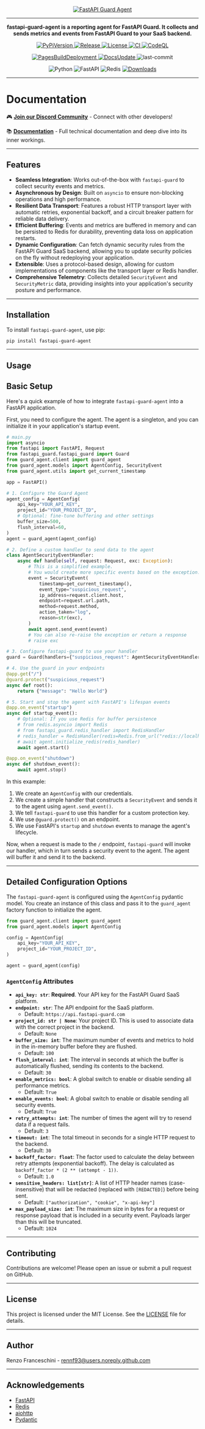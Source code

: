 <p align="center">
    <a href="https://rennf93.github.io/fastapi-guard-agent/latest/">
        <img src="https://rennf93.github.io/fastapi-guard-agent/latest/assets/big_logo.svg" alt="FastAPI Guard Agent">
    </a>
</p>

---

<p align="center">
    <strong>fastapi-guard-agent is a reporting agent for FastAPI Guard. It collects and sends metrics and events from FastAPI Guard to your SaaS backend.</strong>
</p>

<p align="center">
    <a href="https://badge.fury.io/py/fastapi-guard-agent">
        <img src="https://badge.fury.io/py/fastapi-guard-agent.svg?cache=none&icon=si%3Apython&icon_color=%23008cb4" alt="PyPiVersion">
    </a>
    <a href="https://github.com/rennf93/fastapi-guard-agent/actions/workflows/release.yml">
        <img src="https://github.com/rennf93/fastapi-guard-agent/actions/workflows/release.yml/badge.svg" alt="Release">
    </a>
    <a href="https://opensource.org/licenses/MIT">
        <img src="https://img.shields.io/badge/License-MIT-yellow.svg" alt="License">
    </a>
    <a href="https://github.com/rennf93/fastapi-guard-agent/actions/workflows/ci.yml">
        <img src="https://github.com/rennf93/fastapi-guard-agent/actions/workflows/ci.yml/badge.svg" alt="CI">
    </a>
    <a href="https://github.com/rennf93/fastapi-guard-agent/actions/workflows/code-ql.yml">
        <img src="https://github.com/rennf93/fastapi-guard-agent/actions/workflows/code-ql.yml/badge.svg" alt="CodeQL">
    </a>
</p>

<p align="center">
    <a href="https://github.com/rennf93/fastapi-guard-agent/actions/workflows/pages/pages-build-deployment">
        <img src="https://github.com/rennf93/fastapi-guard-agent/actions/workflows/pages/pages-build-deployment/badge.svg?branch=gh-pages" alt="PagesBuildDeployment">
    </a>
    <a href="https://github.com/rennf93/fastapi-guard-agent/actions/workflows/docs.yml">
        <img src="https://github.com/rennf93/fastapi-guard-agent/actions/workflows/docs.yml/badge.svg" alt="DocsUpdate">
    </a>
    <img src="https://img.shields.io/github/last-commit/rennf93/fastapi-guard-agent?style=flat&amp;logo=git&amp;logoColor=white&amp;color=0080ff" alt="last-commit">
</p>

<p align="center">
    <img src="https://img.shields.io/badge/Python-3776AB.svg?style=flat&amp;logo=Python&amp;logoColor=white" alt="Python">
    <img src="https://img.shields.io/badge/FastAPI-009688.svg?style=flat&amp;logo=FastAPI&amp;logoColor=white" alt="FastAPI">
    <img src="https://img.shields.io/badge/Redis-FF4438.svg?style=flat&amp;logo=Redis&amp;logoColor=white" alt="Redis">
    <a href="https://pepy.tech/project/fastapi-guard-agent">
        <img src="https://pepy.tech/badge/fastapi-guard-agent" alt="Downloads">
    </a>
</p>

---

Documentation
=============

🎮 **[Join our Discord Community](https://discord.gg/ZW7ZJbjMkK)** - Connect with other developers!

📚 **[Documentation](https://rennf93.github.io/fastapi-guard-agent)** - Full technical documentation and deep dive into its inner workings.

---

Features
--------

-   **Seamless Integration**: Works out-of-the-box with `fastapi-guard` to collect security events and metrics.
-   **Asynchronous by Design**: Built on `asyncio` to ensure non-blocking operations and high performance.
-   **Resilient Data Transport**: Features a robust HTTP transport layer with automatic retries, exponential backoff, and a circuit breaker pattern for reliable data delivery.
-   **Efficient Buffering**: Events and metrics are buffered in memory and can be persisted to Redis for durability, preventing data loss on application restarts.
-   **Dynamic Configuration**: Can fetch dynamic security rules from the FastAPI Guard SaaS backend, allowing you to update security policies on the fly without redeploying your application.
-   **Extensible**: Uses a protocol-based design, allowing for custom implementations of components like the transport layer or Redis handler.
-   **Comprehensive Telemetry**: Collects detailed `SecurityEvent` and `SecurityMetric` data, providing insights into your application's security posture and performance.

---

Installation
------------

To install `fastapi-guard-agent`, use pip:

```bash
pip install fastapi-guard-agent
```

---

Usage
-----------

Basic Setup
-----------

Here's a quick example of how to integrate `fastapi-guard-agent` into a FastAPI application.

First, you need to configure the agent. The agent is a singleton, and you can initialize it in your application's startup event.

```python
# main.py
import asyncio
from fastapi import FastAPI, Request
from fastapi_guard.fastapi_guard import Guard
from guard_agent.client import guard_agent
from guard_agent.models import AgentConfig, SecurityEvent
from guard_agent.utils import get_current_timestamp

app = FastAPI()

# 1. Configure the Guard Agent
agent_config = AgentConfig(
    api_key="YOUR_API_KEY",
    project_id="YOUR_PROJECT_ID",
    # Optional: fine-tune buffering and other settings
    buffer_size=500,
    flush_interval=60,
)
agent = guard_agent(agent_config)

# 2. Define a custom handler to send data to the agent
class AgentSecurityEventHandler:
    async def handle(self, request: Request, exc: Exception):
        # This is a simplified example.
        # You would create more specific events based on the exception.
        event = SecurityEvent(
            timestamp=get_current_timestamp(),
            event_type="suspicious_request",
            ip_address=request.client.host,
            endpoint=request.url.path,
            method=request.method,
            action_taken="log",
            reason=str(exc),
        )
        await agent.send_event(event)
        # You can also re-raise the exception or return a response
        # raise exc

# 3. Configure fastapi-guard to use your handler
guard = Guard(handlers={"suspicious_request": AgentSecurityEventHandler()})

# 4. Use the guard in your endpoints
@app.get("/")
@guard.protect("suspicious_request")
async def root():
    return {"message": "Hello World"}

# 5. Start and stop the agent with FastAPI's lifespan events
@app.on_event("startup")
async def startup_event():
    # Optional: If you use Redis for buffer persistence
    # from redis.asyncio import Redis
    # from fastapi_guard.redis_handler import RedisHandler
    # redis_handler = RedisHandler(redis=Redis.from_url("redis://localhost"))
    # await agent.initialize_redis(redis_handler)
    await agent.start()

@app.on_event("shutdown")
async def shutdown_event():
    await agent.stop()

```

In this example:
1.  We create an `AgentConfig` with our credentials.
2.  We create a simple handler that constructs a `SecurityEvent` and sends it to the agent using `agent.send_event()`.
3.  We tell `fastapi-guard` to use this handler for a custom protection key.
4.  We use `@guard.protect()` on an endpoint.
5.  We use FastAPI's `startup` and `shutdown` events to manage the agent's lifecycle.

Now, when a request is made to the `/` endpoint, `fastapi-guard` will invoke our handler, which in turn sends a security event to the agent. The agent will buffer it and send it to the backend.

---

Detailed Configuration Options
------------------------------

The `fastapi-guard-agent` is configured using the `AgentConfig` pydantic model. You create an instance of this class and pass it to the `guard_agent` factory function to initialize the agent.

```python
from guard_agent.client import guard_agent
from guard_agent.models import AgentConfig

config = AgentConfig(
    api_key="YOUR_API_KEY",
    project_id="YOUR_PROJECT_ID",
)

agent = guard_agent(config)
```

### `AgentConfig` Attributes

-   **`api_key: str`**: **Required**. Your API key for the FastAPI Guard SaaS platform.
-   **`endpoint: str`**: The API endpoint for the SaaS platform.
    -   Default: `https://api.fastapi-guard.com`
-   **`project_id: str | None`**: Your project ID. This is used to associate data with the correct project in the backend.
    -   Default: `None`
-   **`buffer_size: int`**: The maximum number of events and metrics to hold in the in-memory buffer before they are flushed.
    -   Default: `100`
-   **`flush_interval: int`**: The interval in seconds at which the buffer is automatically flushed, sending its contents to the backend.
    -   Default: `30`
-   **`enable_metrics: bool`**: A global switch to enable or disable sending all performance metrics.
    -   Default: `True`
-   **`enable_events: bool`**: A global switch to enable or disable sending all security events.
    -   Default: `True`
-   **`retry_attempts: int`**: The number of times the agent will try to resend data if a request fails.
    -   Default: `3`
-   **`timeout: int`**: The total timeout in seconds for a single HTTP request to the backend.
    -   Default: `30`
-   **`backoff_factor: float`**: The factor used to calculate the delay between retry attempts (exponential backoff). The delay is calculated as `backoff_factor * (2 ** (attempt - 1))`.
    -   Default: `1.0`
-   **`sensitive_headers: list[str]`**: A list of HTTP header names (case-insensitive) that will be redacted (replaced with `[REDACTED]`) before being sent.
    -   Default: `["authorization", "cookie", "x-api-key"]`
-   **`max_payload_size: int`**: The maximum size in bytes for a request or response payload that is included in a security event. Payloads larger than this will be truncated.
    -   Default: `1024`

---

Contributing
------------

Contributions are welcome! Please open an issue or submit a pull request on GitHub.

---

License
-------

This project is licensed under the MIT License. See the [LICENSE](LICENSE) file for details.

---

Author
------

Renzo Franceschini - [rennf93@users.noreply.github.com](mailto:rennf93@users.noreply.github.com)

---

Acknowledgements
----------------

- [FastAPI](https://fastapi.tiangolo.com/)
- [Redis](https://redis.io/)
- [aiohttp](https://docs.aiohttp.org/)
- [Pydantic](https://pydantic-docs.helpmanual.io/)